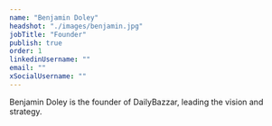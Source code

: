```yaml
---
name: "Benjamin Doley"
headshot: "./images/benjamin.jpg"
jobTitle: "Founder"
publish: true
order: 1
linkedinUsername: ""
email: ""
xSocialUsername: ""
---
```


Benjamin Doley is the founder of DailyBazzar, leading the vision and strategy. 